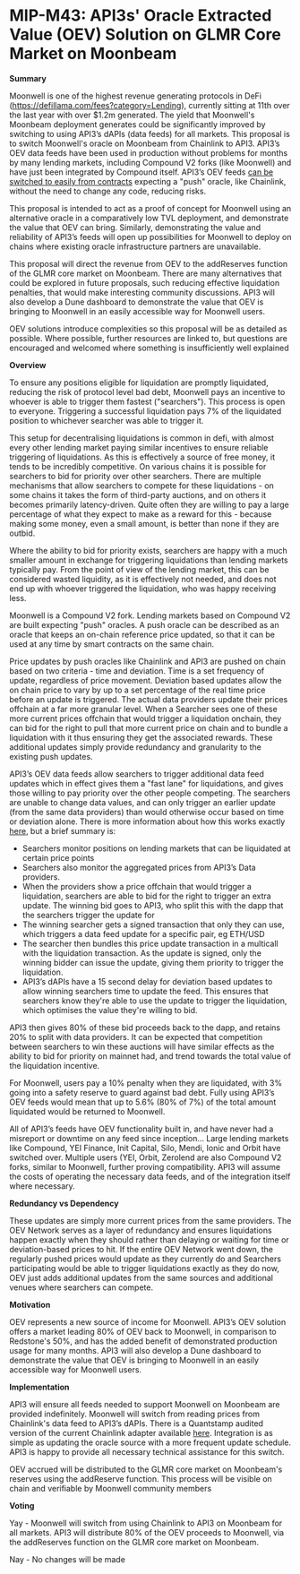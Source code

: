 # MIP-M43: API3s' Oracle Extracted Value (OEV) Solution on GLMR Core Market on Moonbeam

**Summary**

Moonwell is one of the highest revenue generating protocols in DeFi
(https://defillama.com/fees?category=Lending), currently sitting at 11th over
the last year with over $1.2m generated. The yield that Moonwell's Moonbeam
deployment generates could be significantly improved by switching to using
API3’s dAPIs (data feeds) for all markets. This proposal is to switch Moonwell's
oracle on Moonbeam from Chainlink to API3. API3’s OEV data feeds have been used
in production without problems for months by many lending markets, including
Compound V2 forks (like Moonwell) and have just been integrated by Compound
itself. API3’s OEV feeds
[can be switched to easily from contracts](https://www.youtube.com/watch?v=yM54Kiy9uNg)
expecting a "push" oracle, like Chainlink, without the need to change any code,
reducing risks.

This proposal is intended to act as a proof of concept for Moonwell using an
alternative oracle in a comparatively low TVL deployment, and demonstrate the
value that OEV can bring. Similarly, demonstrating the value and reliability of
API3’s feeds will open up possibilities for Moonwell to deploy on chains where
existing oracle infrastructure partners are unavailable.

This proposal will direct the revenue from OEV to the addReserves function of
the GLMR core market on Moonbeam. There are many alternatives that could be
explored in future proposals, such reducing effective liquidation penalties,
that would make interesting community discussions. API3 will also develop a Dune
dashboard to demonstrate the value that OEV is bringing to Moonwell in an easily
accessible way for Moonwell users.

OEV solutions introduce complexities so this proposal will be as detailed as
possible. Where possible, further resources are linked to, but questions are
encouraged and welcomed where something is insufficiently well explained

**Overview**

To ensure any positions eligible for liquidation are promptly liquidated,
reducing the risk of protocol level bad debt, Moonwell pays an incentive to
whoever is able to trigger them fastest ("searchers"). This process is open to
everyone. Triggering a successful liquidation pays 7% of the liquidated position
to whichever searcher was able to trigger it.

This setup for decentralising liquidations is common in defi, with almost every
other lending market paying similar incentives to ensure reliable triggering of
liquidations. As this is effectively a source of free money, it tends to be
incredibly competitive. On various chains it is possible for searchers to bid
for priority over other searchers. There are multiple mechanisms that allow
searchers to compete for these liquidations - on some chains it takes the form
of third-party auctions, and on others it becomes primarily latency-driven.
Quite often they are willing to pay a large percentage of what they expect to
make as a reward for this - because making some money, even a small amount, is
better than none if they are outbid.

Where the ability to bid for priority exists, searchers are happy with a much
smaller amount in exchange for triggering liquidations than lending markets
typically pay. From the point of view of the lending market, this can be
considered wasted liquidity, as it is effectively not needed, and does not end
up with whoever triggered the liquidation, who was happy receiving less.

Moonwell is a Compound V2 fork. Lending markets based on Compound V2 are built
expecting "push" oracles. A push oracle can be described as an oracle that keeps
an on-chain reference price updated, so that it can be used at any time by smart
contracts on the same chain.

Price updates by push oracles like Chainlink and API3 are pushed on chain based
on two criteria - time and deviation. Time is a set frequency of update,
regardless of price movement. Deviation based updates allow the on chain price
to vary by up to a set percentage of the real time price before an update is
triggered. The actual data providers update their prices offchain at a far more
granular level. When a Searcher sees one of these more current prices offchain
that would trigger a liquidation onchain, they can bid for the right to pull
that more current price on chain and to bundle a liquidation with it thus
ensuring they get the associated rewards. These additional updates simply
provide redundancy and granularity to the existing push updates.

API3’s OEV data feeds allow searchers to trigger additional data feed updates
which in effect gives them a "fast lane" for liquidations, and gives those
willing to pay priority over the other people competing. The searchers are
unable to change data values, and can only trigger an earlier update (from the
same data providers) than would otherwise occur based on time or deviation
alone. There is more information about how this works
exactly[ here](https://docs.api3.org/oev-searchers/overview.html), but a brief
summary is:

- Searchers monitor positions on lending markets that can be liquidated at
  certain price points
- Searchers also monitor the aggregated prices from API3’s Data providers.
- When the providers show a price offchain that would trigger a liquidation,
  searchers are able to bid for the right to trigger an extra update. The
  winning bid goes to API3, who split this with the dapp that the searchers
  trigger the update for
- The winning searcher gets a signed transaction that only they can use, which
  triggers a data feed update for a specific pair, eg ETH/USD
- The searcher then bundles this price update transaction in a multicall with
  the liquidation transaction. As the update is signed, only the winning bidder
  can issue the update, giving them priority to trigger the liquidation.
- API3’s dAPIs have a 15 second delay for deviation based updates to allow
  winning searchers time to update the feed. This ensures that searchers know
  they're able to use the update to trigger the liquidation, which optimises the
  value they're willing to bid.

API3 then gives 80% of these bid proceeds back to the dapp, and retains 20% to
split with data providers. It can be expected that competition between searchers
to win these auctions will have similar effects as the ability to bid for
priority on mainnet had, and trend towards the total value of the liquidation
incentive.

For Moonwell, users pay a 10% penalty when they are liquidated, with 3% going
into a safety reserve to guard against bad debt. Fully using API3’s OEV feeds
would mean that up to 5.6% (80% of 7%) of the total amount liquidated would be
returned to Moonwell.

All of API3’s feeds have OEV functionality built in, and have never had a
misreport or downtime on any feed since inception… Large lending markets like
Compound, YEI Finance, Init Capital, Silo, Mendi, Ionic and Orbit have switched
over. Multiple users (YEI, Orbit, Zerolend are also Compound V2 forks, similar
to Moonwell, further proving compatibility. API3 will assume the costs of
operating the necessary data feeds, and of the integration itself where
necessary.

**Redundancy vs Dependency**

These updates are simply more current prices from the same providers. The OEV
Network serves as a layer of redundancy and ensures liquidations happen exactly
when they should rather than delaying or waiting for time or deviation-based
prices to hit. If the entire OEV Network went down, the regularly pushed prices
would update as they currently do and Searchers participating would be able to
trigger liquidations exactly as they do now, OEV just adds additional updates
from the same sources and additional venues where searchers can compete.

**Motivation**

OEV represents a new source of income for Moonwell. API3’s OEV solution offers a
market leading 80% of OEV back to Moonwell, in comparison to Redstone's 50%, and
has the added benefit of demonstrated production usage for many months. API3
will also develop a Dune dashboard to demonstrate the value that OEV is bringing
to Moonwell in an easily accessible way for Moonwell users.

**Implementation**

API3 will ensure all feeds needed to support Moonwell on Moonbeam are provided
indefinitely. Moonwell will switch from reading prices from Chainlink's data
feed to API3’s dAPIs. There is a Quantstamp audited version of the current
Chainlink adapter available
[here](https://github.com/api3dao/migrate-from-chainlink-to-api3). Integration
is as simple as updating the oracle source with a more frequent update schedule.
API3 is happy to provide all necessary technical assistance for this switch.

OEV accrued will be distributed to the GLMR core market on Moonbeam's reserves
using the addReserve function. This process will be visible on chain and
verifiable by Moonwell community members

**Voting**

Yay - Moonwell will switch from using Chainlink to API3 on Moonbeam for all
markets. API3 will distribute 80% of the OEV proceeds to Moonwell, via the
addReserves function on the GLMR core market on Moonbeam.

Nay - No changes will be made
